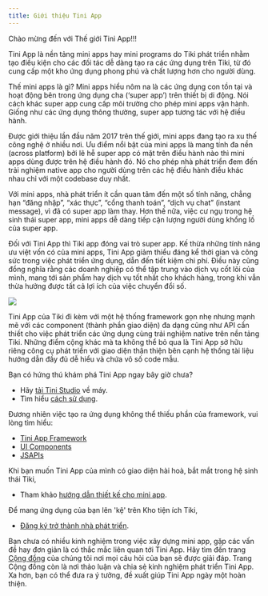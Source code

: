 ```yaml
---
title: Giới thiệu Tini App
---
```

Chào mừng đến với Thế giới Tini App!!!

Tini App là nền tảng mini apps hay mini programs do Tiki phát triển nhằm tạo điều kiện cho các đối tác dễ dàng tạo ra các ứng dụng trên Tiki, từ đó cung cấp một kho ứng dụng phong phú và chất lượng hơn cho người dùng.

Thế mini apps là gì? Mini apps hiểu nôm na là các ứng dụng con tồn tại và hoạt động bên trong ứng dụng cha (‘super app’) trên thiết bị di động. Nói cách khác super app cung cấp môi trường cho phép mini apps vận hành. Giống như các ứng dụng thông thường, super app tương tác với hệ điều hành.

Được giới thiệu lần đầu năm 2017 trên thế giới, mini apps đang tạo ra xu thế công nghệ ở nhiều nơi. Ưu điểm nổi bật của mini apps là mang tính đa nền (across platform) bởi lẽ hễ super app có mặt trên điều hành nào thì mini apps dùng được trên hệ điều hành đó. Nó cho phép nhà phát triển đem đến trải nghiệm native app cho người dùng trên các hệ điều hành điều khác nhau chỉ với một codebase duy nhất.

Với mini apps, nhà phát triển ít cần quan tâm đến một số tính năng, chẳng hạn “đăng nhập”, “xác thực”, “cổng thanh toán”, “dịch vụ chat” (instant message), vì đã có super app làm thay. Hơn thế nữa, việc cư ngụ trong hệ sinh thái super app, mini apps dễ dàng tiếp cận lượng người dùng khổng lồ của super app. 

Đối với Tini App thì Tiki app đóng vai trò super app. Kế thừa những tính năng ưu việt vốn có của mini apps, Tini App giảm thiểu đáng kể thời gian và công sức trong việc phát triển ứng dụng, dẫn đến tiết kiệm chi phí. Điều này cũng đồng nghĩa rằng các doanh nghiệp có thể tập trung vào dịch vụ cốt lõi của mình, mang tới sản phẩm hay dịch vụ tốt nhất cho khách hàng, trong khi vẫn thừa hưởng được tất cả lợi ích của việc chuyển đổi số.

<img src="\img\TiniApp_Development_to_End users_diagram.png"/>

Tini App của Tiki đi kèm với một hệ thống framework gọn nhẹ nhưng mạnh mẽ với các  component (thành phần giao diện) đa dạng cũng như API cần thiết cho việc phát triển các ứng dụng cùng trải nghiệm native trên nền tảng Tiki. Những điểm cộng khác mà ta không thể bỏ qua là Tini App sở hữu riêng công cụ phát triển với giao diện thân thiện bên cạnh hệ thống tài liệu hướng dẫn đầy đủ dễ hiểu và chứa vô số code mẫu.

Bạn có hứng thú khám phá Tini App ngay bây giờ chưa?

- Hãy [tải Tini Studio](https://developers.tiki.vn/downloads) về máy. 
- Tìm hiểu [cách sử dụng](/docs/development/studio/overview).
    
Đương nhiên việc tạo ra ứng dụng không thể thiếu phần của framework, vui lòng tìm hiểu:

- [Tini App Framework](/docs/framework/overview)
- [UI Components](/docs/component/overview) 
- [JSAPIs](/docs/api/overview)

Khi bạn muốn Tini App của mình có giao diện hài hoà, bắt mắt trong hệ sinh thái Tiki,

- Tham khảo [hướng dẫn thiết kế cho mini app](/docs/design/overview).

Để mang ứng dụng của bạn lên 'kệ' trên Kho tiện ích Tiki,

- [Đăng ký trở thành nhà phát triển](/docs/introduce/register).

Bạn chưa có nhiều kinh nghiệm trong việc xây dựng mini app, gặp các vấn đề hay đơn giản là có thắc mắc liên quan tới Tini App. Hãy tìm đến trang [Cộng đồng](https://community.tiki.vn/) của chúng tôi nơi mọi câu hỏi của bạn sẽ được giải đáp. Trang Cộng đồng còn là nơi thảo luận và chia sẻ kinh nghiệm phát triển Tini App. Xa hơn, bạn có thể đưa ra ý tưởng, đề xuất giúp Tini App ngày một hoàn thiện.
